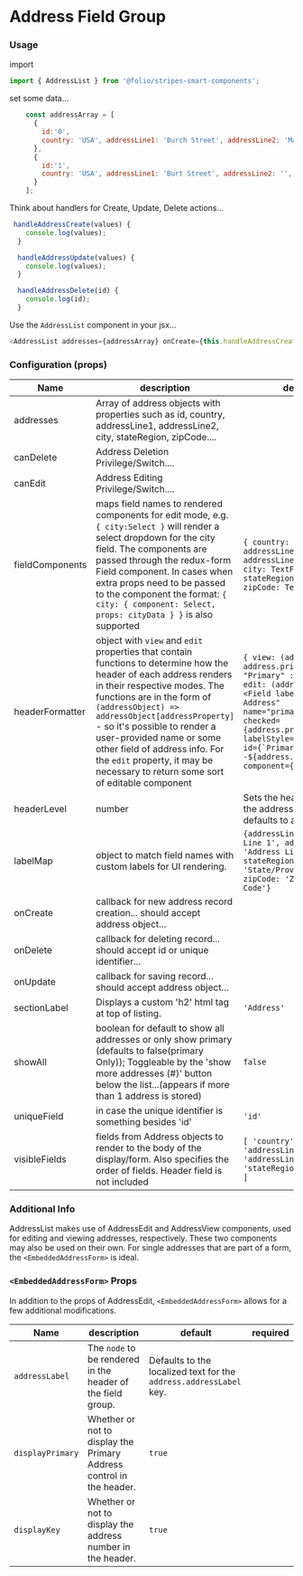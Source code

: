 # Address Field Group
### Usage

import
```js
import { AddressList } from '@folio/stripes-smart-components';
```

set some data...
```js
    const addressArray = [
      {
        id:'0',
        country: 'USA', addressLine1: 'Burch Street', addressLine2: 'Martin Lovell', primary: true, city: 'Jemisonville', stateRegion: 'North Dakota', zipCode: '78392'
      },
      {
        id:'1',
        country: 'USA', addressLine1: 'Burt Street', addressLine2: '', primary: false, city: 'Jemisonville', stateRegion: 'North Dakota', zipCode: '78392'
      }
    ];
```
Think about handlers for Create, Update, Delete actions...
```js
 handleAddressCreate(values) {
    console.log(values);
  }

  handleAddressUpdate(values) {
    console.log(values);
  }

  handleAddressDelete(id) {
    console.log(id);
  }
```

Use the `AddressList` component in your jsx...
```js
<AddressList addresses={addressArray} onCreate={this.handleAddressCreate} onUpdate={this.handleAddressUpdate} onDelete={this.handleAddressDelete} canEdit canDelete/>
```

### Configuration (props)
Name | description | default | required
--- | --- | --- | ---
addresses | Array of address objects with properties such as id, country, addressLine1, addressLine2, city, stateRegion, zipCode.... | | yes
canDelete | Address Deletion Privilege/Switch....
canEdit | Address Editing Privilege/Switch.... |
fieldComponents | maps field names to rendered components for edit mode, e.g. ``{ city:Select }`` will render a select dropdown for the city field. The components are passed through the redux-form Field component. In cases when extra props need to be passed to the component the format: ``{ city: { component: Select, props: cityData } }`` is also supported | `{ country: TextField, addressLine1: TextField, addressLine2: TextField, city: TextField, stateRegion: TextField, zipCode: TextField, }`
headerFormatter | object with `view` and `edit` properties that contain functions to determine how the header of each address renders in their respective modes. The functions are in the form of ``(addressObject) => addressObject[addressProperty]`` - so it's possible to render a user-provided name or some other field of address info. For the `edit` property, it may be necessary to return some sort of editable component | ``{ view: (address) => address.primaryAddress ? "Primary" : "Alternate", edit: (address) => <Field label="Primary Address" name="primaryAddress" checked={address.primaryAddress} labelStyle="labelSize1" id={`PrimaryAddress---${address.id}} component={Checkbox}/>``
headerLevel | number | Sets the header level of the address header – defaults to a `<h5>`. | 5 | yes
labelMap | object to match field names with custom labels for UI rendering. | `{addressLine1: 'Address Line 1', addressLine2: 'Address Line 2', stateRegion: 'State/Province/Region', zipCode: 'Zip/Postal Code'}`
onCreate | callback for new address record creation... should accept address object... | |yes
onDelete | callback for deleting record... should accept id or unique identifier... | | yes
onUpdate | callback for saving record... should accept address object... | | yes
sectionLabel | Displays a custom 'h2' html tag at top of listing. | `'Address'`
showAll | boolean for default to show all addresses or only show primary (defaults to false(primary Only));  Toggleable by the 'show more addresses (#)' button below the list...(appears if more than 1 address is stored) | `false` |
uniqueField | in case the unique identifier is something besides 'id' | `'id'`
visibleFields | fields from Address objects to render to the body of the display/form. Also specifies the order of fields. Header field is not included | `[ 'country', 'addressLine1', 'addressLine2', 'city', 'stateRegion', 'zipCode' ]`

### Additional Info
AddressList makes use of AddressEdit and AddressView components, used for editing and viewing addresses, respectively.  These two components may also be used on their own. For single addresses that are part of a form, the `<EmbeddedAddressForm>` is ideal.

### `<EmbeddedAddressForm>` Props
In addition to the props of AddressEdit, `<EmbeddedAddressForm>` allows for a few additional modifications.

Name | description | default | required
--- | --- | --- | ---
`addressLabel` | The `node` to be rendered in the header of the field group. | Defaults to the localized text for the `address.addressLabel` key. | 
`displayPrimary` | Whether or not to display the Primary Address control in the header. | `true` | 
`displayKey` | Whether or not to display the address number in the header. | `true` | 
